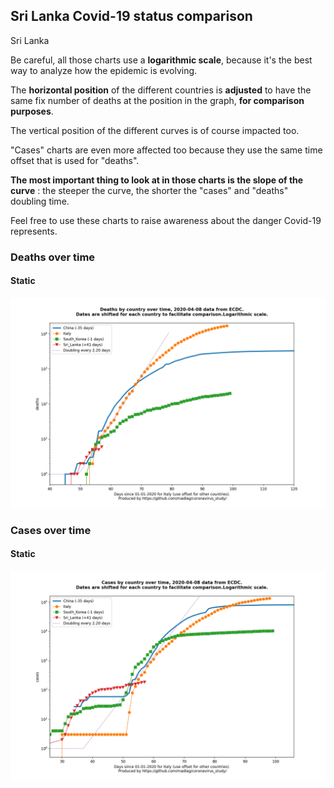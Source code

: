 ## Sri Lanka Covid-19 status comparison 

Sri Lanka



Be careful, all those charts use a **logarithmic scale**, because it's the best way to analyze how the epidemic is evolving.
 
The **horizontal position** of the different countries is **adjusted** to have the same fix number of deaths at the position in the graph, **for comparison purposes**.

The vertical position of the different curves is of course impacted too.

"Cases" charts are even more affected too because they use the same time offset that is used for "deaths".

**The most important thing to look at in those charts is the slope of the curve** : the steeper the curve, the shorter the "cases" and "deaths" doubling time.

Feel free to use these charts to raise awareness about the danger Covid-19 represents. 


 
### Deaths over time
 
#### Static
![Sri Lanka covid-19 deaths static chart](https://raw.githubusercontent.com/madlag/coronavirus_study/master/notebooks/graphs/2020-04-08/countries/Sri_Lanka/2020-04-08_Sri_Lanka_deaths.png "Sri Lanka covid-19 deaths static chart")   

 
### Cases over time
 
#### Static
![Sri Lanka covid-19 cases static chart](https://raw.githubusercontent.com/madlag/coronavirus_study/master/notebooks/graphs/2020-04-08/countries/Sri_Lanka/2020-04-08_Sri_Lanka_cases.png "Sri Lanka covid-19 cases static chart")   


